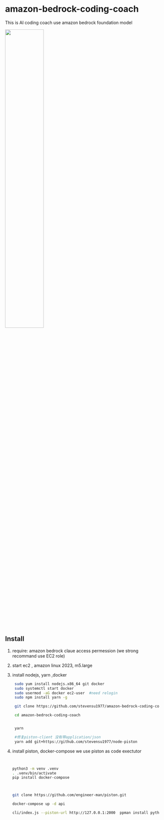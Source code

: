 # amazon-bedrock-coding-coach
This is AI coding coach use  amazon bedrock foundation model 


[<img src="https://i.ytimg.com/vi/Hc79sDi3f0U/maxresdefault.jpg" width="50%">](https://vimeo.com/879129321 "CodeCoach Demo")

## Install 

1. require: amazon bedrock claue access permession (we strong recommand use EC2 role)

2. start ec2 , amazon linux 2023, m5.large

3. install nodejs, yarn ,docker 

   ```bash
    sudo yum install nodejs.x86_64 git docker
    sudo systemctl start docker
    sudo usermod -aG docker ec2-user  #need relogin 
    sudo npm install yarn -g

    git clone https://github.com/stevensu1977/amazon-bedrock-coding-coach.git

    cd amazon-bedrock-coding-coach


    yarn

    #修复piston-client 没有带application/json
    yarn add git+https://github.com/stevensu1977/node-piston

   ```
4. install piston, docker-compose 
   we use piston as code exectutor

   ```bash
   

   python3 -m venv .venv
   . .venv/bin/activate
   pip install docker-compose

   

   git clone https://github.com/engineer-man/piston.git

   docker-compose up -d api

   cli/index.js --piston-url http://127.0.0.1:2000  ppman install python=3.10.0

   ```

